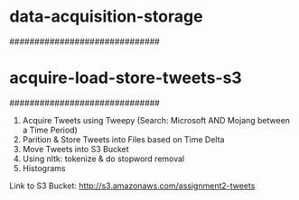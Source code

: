 # data-acquisition-storage

##############################
# acquire-load-store-tweets-s3
##############################

1. Acquire Tweets using Tweepy (Search: Microsoft AND Mojang between a Time Period)
2. Parition & Store Tweets into Files based on Time Delta
3. Move Tweets into S3 Bucket
4. Using nltk: tokenize & do stopword removal
5. Histograms

Link to S3 Bucket: http://s3.amazonaws.com/assignment2-tweets




